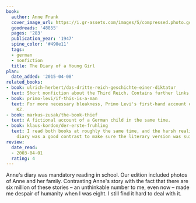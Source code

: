 ```yaml
---
book:
  author: Anne Frank
  cover_image_url: https://i.gr-assets.com/images/S/compressed.photo.goodreads.com/books/1560816565l/48855._SY160_.jpg
  goodreads: '48855'
  pages: '283'
  publication_year: '1947'
  spine_color: '#490e11'
  tags:
  - german
  - nonfiction
  title: The Diary of a Young Girl
plan:
  date_added: '2015-04-08'
related_books:
- book: ulrich-herbert/das-dritte-reich-geschichte-einer-diktatur
  text: Short nonfiction about the Third Reich. Contains further links.
- book: primo-levi/if-this-is-a-man
  text: For more necessary bleakness, Primo Levi's first-hand account of life in the
    KZ.
- book: markus-zusak/the-book-thief
  text: A fictional account of a German child in the same time.
- book: klaus-kordon/der-erste-fruhling
  text: I read both books at roughly the same time, and the harsh reality of Anne's
    diary was a good contrast to make sure the literary version was suitably serious.
review:
  date_read:
  - 2003-04-01
  rating: 4
---
```


Anne's diary was mandatory reading in school. Our edition included photos of Anne and her family. Contrasting Anne's
story with the fact that there are six million of these stories – an unthinkable number to me, even now – made me
despair of humanity when I was eight. I still find it hard to deal with it.
